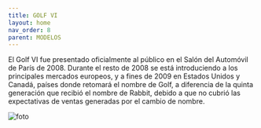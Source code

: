 ```yaml
---
title: GOLF VI
layout: home 
nav_order: 8
parent: MODELOS
---
```



El Golf VI fue presentado oficialmente al público en el Salón del Automóvil de París de 2008. Durante el resto de 2008 se está introduciendo a los principales mercados europeos, y a fines de 2009 en Estados Unidos y Canadá, países donde retomará el nombre de Golf, a diferencia de la quinta generación que recibió el nombre de Rabbit, debido a que no cubrió las expectativas de ventas generadas por el cambio de nombre.


![foto](https://upload.wikimedia.org/wikipedia/commons/thumb/6/64/2009_Volkswagen_Golf_%285K_MY09%29_118TSI_Comfortline_5-door_hatchback_%282011-03-10%29_01.jpg/250px-2009_Volkswagen_Golf_%285K_MY09%29_118TSI_Comfortline_5-door_hatchback_%282011-03-10%29_01.jpg)
